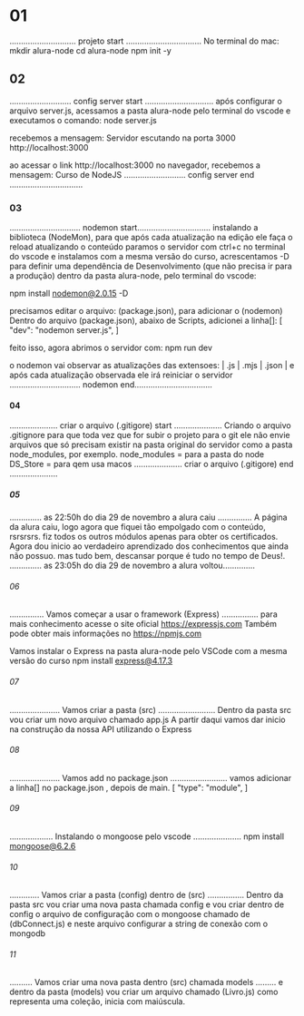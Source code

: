 # 01 ########################################################################
............................. projeto start .................................
No terminal do mac:
mkdir alura-node
cd alura-node
npm init -y
## 02 #######################################################################
........................... config server start ..............................
após configurar o arquivo server.js, acessamos a pasta alura-node 
pelo terminal do vscode e executamos o comando:
node server.js

recebemos a mensagem:
Servidor escutando na porta 3000 http://localhost:3000

ao acessar o link http://localhost:3000 no navegador,
recebemos a mensagem: Curso de NodeJS
........................... config server end ................................
### 03 ######################################################################
............................... nodemon start................................
instalando a biblioteca (NodeMon), para que após cada atualização na edição
ele faça o reload atualizando o conteúdo
paramos o servidor com ctrl+c no terminal do vscode e instalamos com 
a mesma versão do curso, acrescentamos -D para definir uma dependência de
Desenvolvimento (que não precisa ir para a produção)
dentro da pasta alura-node, pelo terminal do vscode:

npm install nodemon@2.0.15 -D

precisamos editar o arquivo: (package.json), para adicionar o (nodemon)
Dentro do arquivo (package.json), abaixo de Scripts, adicionei a linha[]:
[    "dev": "nodemon server.js",     ]

feito isso, agora abrimos o servidor com:
npm run dev

o nodemon vai observar as atualizações das extensoes: | .js | .mjs | .json |
e após cada atualização observada ele irá reiniciar o servidor
............................... nodemon end..................................
#### 04 #####################################################################
..................... criar o arquivo (.gitigore) start .....................
Criando o arquivo .gitignore
para que toda vez que for subir o projeto para o git ele não envie arquivos
que só precisam existir na pasta original do servidor
como a pasta node_modules, por exemplo.
node_modules = para a pasta do node
DS_Store = para qem usa macos
..................... criar o arquivo (.gitigore) end .....................
##### 05 ###################################################################
.............. as 22:50h do dia 29 de novembro a alura caiu ...............
A página da alura caiu, logo agora que fiquei tão empolgado com o conteúdo,
rsrsrsrs. fiz todos os outros módulos apenas para obter os certificados.
Agora dou inicio ao verdadeiro aprendizado dos conhecimentos que ainda não 
possuo. mas tudo bem, descansar porque é tudo no tempo de Deus!.
.............. as 23:05h do dia 29 de novembro a alura voltou..............
###### 06 ##################################################################
............... Vamos começar a usar o framework (Express) ................
para mais conhecimento acesse o site oficial https://expressjs.com
Também pode obter mais informações no https://npmjs.com

Vamos instalar o Express na pasta alura-node pelo VSCode com a mesma versão do 
curso
npm install express@4.17.3
###### 07 #################################################################
...................... Vamos criar a pasta (src)  .........................
Dentro da pasta src vou criar um novo arquivo chamado app.js
A partir daqui vamos dar inicio na construção da nossa API utilizando o Express
###### 08 #################################################################
...................... Vamos add no package.json  .........................
vamos adicionar a linha[] no package.json , depois de main.
[      "type": "module",     ]
###### 09 #################################################################
................... Instalando o mongoose pelo vscode .....................
npm install mongoose@6.2.6
###### 10 #################################################################
............. Vamos criar a pasta (config) dentro de (src)  ................
Dentro da pasta src vou criar uma nova pasta chamada config
e vou criar dentro de config o arquivo de configuração com o mongoose chamado 
de (dbConnect.js) e neste arquivo configurar a string de conexão com o mongodb
###### 11 #################################################################
.......... Vamos criar uma nova pasta dentro (src) chamada models .........
e dentro da pasta (models) vou criar um arquivo chamado (Livro.js)
como representa uma coleção, inicia com maiúscula.




